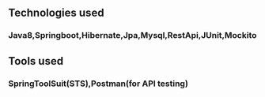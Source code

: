 ## Technologies used
### Java8,Springboot,Hibernate,Jpa,Mysql,RestApi,JUnit,Mockito

## Tools used
### SpringToolSuit(STS),Postman(for API testing)
